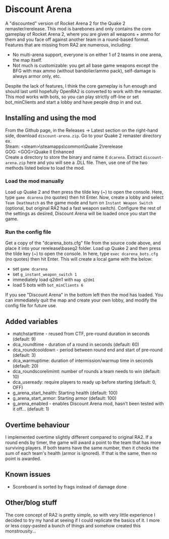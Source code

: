 # Discount Arena
A "discounted" version of Rocket Arena 2 for the Quake 2 remaster/rerelease. This mod is barebones and only contains the core gameplay of Rocket Arena 2, where you are given all weapons + ammo for them and you face off against another team in a round-based format. Features that are missing from RA2 are numerous, including:
* No multi-arena support, everyone is on either 1 of 2 teams in one arena, the map itself.
* Not much is customizable: you get all base game weapons except the BFG with max ammo (without bandolier/ammo pack), self-damage is always armor only, etc.

Despite the lack of features, I think the core gameplay is fun enough and should last until hopefully OpenRA2 is converted to work with the remaster. This mod works with bots, so you can play strictly off-line or set bot_minClients and start a lobby and have people drop in and out.

## Installing and using the mod
From the Github page, in the Releases -> Latest section on the right-hand side, download `discount-arena.zip`.
Go to your Quake 2 remaster directory ex.\
Steam: \<steam\>\steamapps\common\Quake 2\rerelease\
GOG: \<GOG\>\Quake II Enhanced\
Create a directory to store the binary and name it `dcarena`. Extract `discount-arena.zip` here and you will see a .DLL file. Then, use one of the two methods listed below to load the mod.
### Load the mod manually
Load up Quake 2 and then press the tilde key (~) to open the console. Here, type `game dcarena` (no quotes) then hit Enter. Now, create a lobby and select `Team Deathmatch` as the game mode and turn on `Instant Weapon Switch` (optional, but original RA2 had a fast weapon switch). Configure the rest of the settings as desired, Discount Arena will be loaded once you start the game.
### Run the config file
Get a copy of the "dcarena_bots.cfg" file from the source code above, and place it into your rerelease\baseq2 folder. Load up Quake 2 and then press the tilde key (~) to open the console. In here, type `exec dcarena_bots.cfg` (no quotes) then hit Enter. This will create a local game with the below:
* set `game dcarena`
* set `g_instant_weapon_switch 1`
* immediately load q2dm1 with `map q2dm1`
* load 5 bots with `bot_minClients 6`

If you see "Discount Arena" in the bottom left then the mod has loaded. You can immediately quit the map and create your own lobby, and modify the config file for future use.

## Added variables
* matchstarttime - reused from CTF, pre-round duration in seconds (default: 9)
* dca_roundtime - duration of a round in seconds (default: 60)
* dca_roundcooldown - period between round end and start of pre-round (default: 3)
* dca_warmuptime: duration of intermission/warmup time in seconds (default: 20)
* dca_roundscorelimimt: number of rounds a team needs to win (default: 10)
* dca_useready: require players to ready up before starting (default: 0, OFF)
* g_arena_start_health: Starting health (default: 100)
* g_arena_start_armor: Starting armor (default: 100)
* g_arena_enabled - enables Discount Arena mod, hasn't been tested with it off... (default: 1)

## Overtime behaviour
I implemented overtime slightly different compared to original RA2. If a round ends by timer, the game will award a point to the team that has more surviving players. If both teams have the same number, then it checks the sum of each team's health (armor is ignored). If that is the same, then no point is awarded.

## Known issues
* Scoreboard is sorted by frags instead of damage done

## Other/blog stuff
The core concept of RA2 is pretty simple, so with very little experience I decided to try my hand at seeing if I could replicate the basics of it. I more or less copy-pasted a bunch of things and somehow created this monstrousity...
